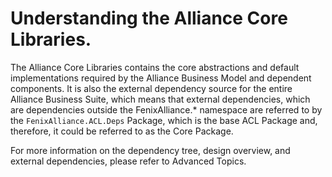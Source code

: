 # Understanding the Alliance Core Libraries.

The Alliance Core Libraries contains the core abstractions and default implementations required by the Alliance Business Model and dependent components. It is also the external dependency source for the entire Alliance Business Suite, which means that external dependencies, which are dependencies outside the FenixAlliance.* namespace are referred to by the `FenixAlliance.ACL.Deps` Package, which is the base ACL Package and, therefore, it could be referred to as the Core Package.

For more information on the dependency tree, design overview, and external dependencies, please refer to Advanced Topics.